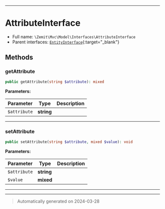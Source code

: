 ***

# AttributeInterface





* Full name: `\Zemit\Mvc\Model\Interfaces\AttributeInterface`
* Parent interfaces: [`EntityInterface`](https://docs.phalcon.io/latest/api/){:target="_blank"}


## Methods


### getAttribute



```php
public getAttribute(string $attribute): mixed
```








**Parameters:**

| Parameter | Type | Description |
|-----------|------|-------------|
| `$attribute` | **string** |  |





***

### setAttribute



```php
public setAttribute(string $attribute, mixed $value): void
```








**Parameters:**

| Parameter | Type | Description |
|-----------|------|-------------|
| `$attribute` | **string** |  |
| `$value` | **mixed** |  |





***


***
> Automatically generated on 2024-03-28
